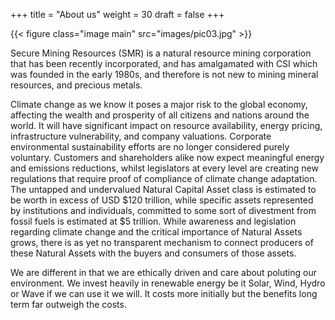 +++
title = "About us"
weight = 30
draft = false
+++

{{< figure class="image main" src="images/pic03.jpg" >}}

Secure Mining Resources (SMR) is a natural resource mining corporation that has been recently incorporated, and has amalgamated with CSI which was founded in the early 1980s, and therefore is not new to mining mineral resources, and precious metals. 

Climate change as we know it poses a major risk to the global economy, affecting the wealth and prosperity of all citizens and nations around the world. It will have significant impact on resource availability, energy pricing, infrastructure vulnerability, and company valuations. Corporate environmental sustainability efforts are no longer considered purely voluntary. Customers and shareholders alike now expect meaningful energy and emissions reductions, whilst legislators at every level are creating new regulations that require proof of compliance of climate change adaptation. 
The untapped and undervalued Natural Capital Asset class is estimated to be worth in excess of USD $120 trillion, while specific assets represented by institutions and individuals, committed to some sort of divestment from fossil fuels is estimated at $5 trillion. While awareness and legislation regarding climate change and the critical importance of Natural Assets grows, there is as yet no transparent mechanism to connect producers of these Natural Assets with the buyers and consumers of those assets.

We are different in that we are ethically driven and care about poluting our environment. We invest heavily in renewable energy be it Solar, Wind, Hydro or Wave if we can use it we will. It costs more initially but the benefits long term far outweigh the costs.



